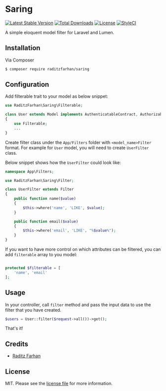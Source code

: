 # Saring

[![Latest Stable Version](https://poser.pugx.org/raditzfarhan/saring/v/stable?format=flat-square)](https://packagist.org/packages/raditzfarhan/saring)
[![Total Downloads](https://img.shields.io/packagist/dt/raditzfarhan/saring?style=flat-square)](https://packagist.org/packages/raditzfarhan/saring)
[![License](https://poser.pugx.org/raditzfarhan/saring/license?format=flat-square)](https://packagist.org/packages/raditzfarhan/saring)
[![StyleCI](https://github.styleci.io/repos/7548986/shield?style=square)](https://github.com/raditzfarhan/saring)

A simple eloquent model filter for Laravel and Lumen.

## Installation

Via Composer

``` bash
$ composer require raditzfarhan/saring
```

## Configuration

Add filterable trait to your model as below snippet:
```php
use RaditzFarhan\Saring\Filterable;

class User extends Model implements AuthenticatableContract, AuthorizableContract
{
    use Filterable;
    ...
}
```

Create filter class under the `App/Filters` folder with `<model_name>Filter` format. For example for `User` model, you will need to create `UserFilter` class. 

Below snippet shows how the `UserFilter` could look like:
```php
namespace App\Filters;

use RaditzFarhan\Saring\Filter;

class UserFilter extends Filter
{
    public function name($value)
    {
        $this->where('name', 'LIKE', $value);
    }

    public function email($value)
    {
        $this->where('email', 'LIKE', "%$value%");
    }
}

```

If you want to have more control on which attributes can be filtered, you can add `filterable` array to you model:
```php

protected $filterable = [
    'name', 'email'
];
```

## Usage

In your controller, call `filter` method and pass the input data to use the filter that you have created.
```php
$users = User::filter($request->all())->get();
```

That's it!

## Credits

- [Raditz Farhan](https://github.com/raditzfarhan)

## License

MIT. Please see the [license file](LICENSE) for more information.